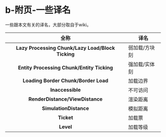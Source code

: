 # b-附页-一些译名

一些跟本文有关的译名，大部分取自于wiki。

|                          全称                          | 译名          |
| :-----------------------------------------------------: | ------------- |
| **Lazy Processing Chunk/Lazy Load/Block Ticking** | 弱加载/方块刻 |
|    **Entity Processing Chunk/Entity Ticking**    | 强加载/实体刻 |
|       **Loading Border Chunk/Border Load**       | 加载边界      |
|                 **Inaccessible**                 | 不可访问      |
|          **RenderDistance/ViewDistance**          | 渲染距离      |
|              **SimulationDistance**              | 模拟距离      |
|                       **Ticket**                       | 加载票        |
|                       **Level**                       | 加载等级      |
